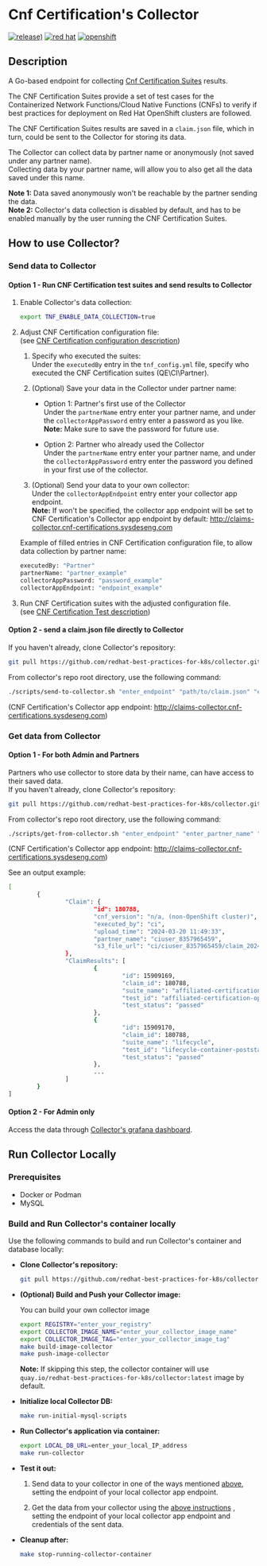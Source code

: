 # Cnf Certification's Collector

[![release)](https://img.shields.io/github/v/release/redhat-best-practices-for-k8s/collector?color=blue&label=%20&logo=semver&logoColor=white&style=flat)](https://github.com/redhat-best-practices-for-k8s/collector/releases)
[![red hat](https://img.shields.io/badge/red%20hat---?color=gray&logo=redhat&logoColor=red&style=flat)](https://www.redhat.com)
[![openshift](https://img.shields.io/badge/openshift---?color=gray&logo=redhatopenshift&logoColor=red&style=flat)](https://www.redhat.com/en/technologies/cloud-computing/openshift)

## Description

A Go-based endpoint for collecting
[Cnf Certification Suites](https://github.com/redhat-best-practices-for-k8s/certsuite)
results.

The CNF Certification Suites provide a set of test cases for the
Containerized Network Functions/Cloud Native Functions (CNFs) to verify if
best practices for deployment on Red Hat OpenShift clusters are followed.

The CNF Certification Suites results are saved in a `claim.json` file,
which in turn, could be sent to the Collector for storing its data.

The Collector can collect data by partner name or anonymously
(not saved under any partner name).\
Collecting data by your partner name,
will allow you to also get all the data saved under this name.

**Note 1:** Data saved anonymously won't be reachable
by the partner sending the data.\
**Note 2:** Collector's data collection is disabled by default,
and has to be enabled manually by the user running the CNF Certification Suites.

## How to use Collector?

### Send data to Collector

#### Option 1 - Run CNF Certification test suites and send results to Collector

1. Enable Collector's data collection:

    ```sh
    export TNF_ENABLE_DATA_COLLECTION=true
    ```

2. Adjust CNF Certification configuration file:\
    (see [CNF Certification configuration description](https://redhat-best-practices-for-k8s.github.io/certsuite/configuration/))

    1. Specify who executed the suites:\
    Under the `executedBy` entry in the `tnf_config.yml` file,
    specify who executed the CNF Certification suites (QE\CI\Partner).

    2. (Optional) Save your data in the Collector under partner name:
        * Option 1: Partner's first use of the Collector\
        Under the `partnerName` entry enter your partner name,
        and under the `collectorAppPassword` entry enter a password as you like.\
        **Note:** Make sure to save the password for future use.

        * Option 2: Partner who already used the Collector\
        Under the `partnerName` entry enter your partner name,
        and under the `collectorAppPassword` entry enter the password
        you defined in your first use of the collector.

    3. (Optional) Send your data to your own collector:\
        Under the `collectorAppEndpoint` entry enter your collector app
        endpoint.\
        **Note:** If won't be specified, the collector app endpoint
        will be set to CNF Certification's Collector app endpoint
        by default: <!-- markdownlint-disable -->
        http://claims-collector.cnf-certifications.sysdeseng.com
        <!-- markdownlint-enable -->

    Example of filled entries in CNF Certification configuration file,
    to allow data collection by partner name:

    ```sh
    executedBy: "Partner"
    partnerName: "partner_example"
    collectorAppPassword: "password_example"
    collectorAppEndpoint: "endpoint_example"
    ```

3. Run CNF Certification suites with the adjusted configuration file.\
 (see [CNF Certification Test description](https://redhat-best-practices-for-k8s.github.io/certsuite/test-container/))

#### Option 2 - send a claim.json file directly to Collector

If you haven't already, clone Collector's repository:

```sh
git pull https://github.com/redhat-best-practices-for-k8s/collector.git
```

From collector's repo root directory, use the following command:

<!-- markdownlint-disable -->
```sh
./scripts/send-to-collector.sh "enter_endpoint" "path/to/claim.json" "enter_executed_by" "enter_partner_name(optional)" "enter_password(optional)"
```
<!-- markdownlint-enable -->

<!-- markdownlint-disable -->
(CNF Certification's Collector app endpoint:
http://claims-collector.cnf-certifications.sysdeseng.com)
<!-- markdownlint-enable -->

### Get data from Collector

#### Option 1 - For both Admin and Partners

Partners who use collector to store data by their name,
can have access to their saved data.\
If you haven't already, clone Collector's repository:

```sh
git pull https://github.com/redhat-best-practices-for-k8s/collector.git
```

From collector's repo root directory, use the following command:

```sh
./scripts/get-from-collector.sh "enter_endpoint" "enter_partner_name" "enter_password"
```

<!-- markdownlint-disable -->
(CNF Certification's Collector app endpoint:
http://claims-collector.cnf-certifications.sysdeseng.com)
<!-- markdownlint-enable -->

See an output example:

```sh
[
        {
                "Claim": {
                        "id": 180788,
                        "cnf_version": "n/a, (non-OpenShift cluster)",
                        "executed_by": "ci",
                        "upload_time": "2024-03-20 11:49:33",
                        "partner_name": "ciuser_8357965459",
                        "s3_file_url": "ci/ciuser_8357965459/claim_2024-03-20-11:49:33"
                },
                "ClaimResults": [
                        {
                                "id": 15909169,
                                "claim_id": 180788,
                                "suite_name": "affiliated-certification",
                                "test_id": "affiliated-certification-operator-is-certified",
                                "test_status": "passed"
                        },
                        {
                                "id": 15909170,
                                "claim_id": 180788,
                                "suite_name": "lifecycle",
                                "test_id": "lifecycle-container-poststart",
                                "test_status": "passed"
                        },
                        ...
                ]
        }
]
```

#### Option 2 - For Admin only

Access the data through
[Collector's grafana dashboard](http://44.195.143.94:3000/d/e5530a23-24b9-4e7f-ab28-8e778d99f429/collector-s-dashboard?orgId=1).

## Run Collector Locally

### Prerequisites

* Docker or Podman
* MySQL

### Build and Run Collector's container locally

Use the following commands to build and run Collector's container and database locally:

* **Clone Collector's repository:**

    ```sh
    git pull https://github.com/redhat-best-practices-for-k8s/collector.git
    ```

* **(Optional) Build and Push your Collector image:**

    You can build your own collector image

    ```sh
    export REGISTRY="enter_your_registry"
    export COLLECTOR_IMAGE_NAME="enter_your_collector_image_name"
    export COLLECTOR_IMAGE_TAG="enter_your_collector_image_tag"
    make build-image-collector
    make push-image-collector
    ```

    **Note:** If skipping this step, the collector container will use
    `quay.io/redhat-best-practices-for-k8s/collector:latest` image by default.

* **Initialize local Collector DB:**

    ```sh
    make run-initial-mysql-scripts
    ```

* **Run Collector's application via container:**

    ```sh
    export LOCAL_DB_URL=enter_your_local_IP_address
    make run-collector
    ```

* **Test it out:**

    1. Send data to your collector in one of the ways mentioned [above](https://github.com/redhat-best-practices-for-k8s/collector?tab=readme-ov-file#send-data-to-collector),
    setting the endpoint of your local collector app endpoint.

    2. Get the data from your collector using the
    [above instructions](https://github.com/redhat-best-practices-for-k8s/collector?tab=readme-ov-file#option-1---for-both-admin-and-partners)
    , setting the endpoint of your local collector app endpoint and
    credentials of the sent data.

* **Cleanup after:**

    ```sh
    make stop-running-collector-container
    ```
